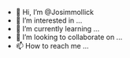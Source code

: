 - 👋 Hi, I’m @Josimmollick
- 👀 I’m interested in ...
- 🌱 I’m currently learning ...
- 💞️ I’m looking to collaborate on ...
- 📫 How to reach me ...

<!---
Josimmollick/Josimmollick is a ✨ special ✨ repository because its `README.md` (this file) appears on your GitHub profile.
You can click the Preview link to take a look at your changes.
--->
